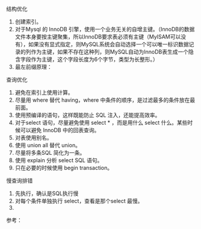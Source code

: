 结构优化

1. 创建索引。
2. 对于Mysql 的 InnoDB 引擎，使用一个业务无关的自增主键。（InnoDB的数据文件本身要按主键聚集，所以InnoDB要求表必须有主键（MyISAM可以没有），如果没有显式指定，则MySQL系统会自动选择一个可以唯一标识数据记录的列作为主键，如果不存在这种列，则MySQL自动为InnoDB表生成一个隐含字段作为主键，这个字段长度为6个字节，类型为长整形。）
3. 最左前缀原理：

查询优化

1. 避免在索引上使用计算。
2. 尽量用 where 替代 having，where 中条件的顺序，是过滤最多的条件放在最前面。
3. 使用预编译的语句，这样既能防止 SQL 注入，还能提高效率。
4. 对于select 语句，尽量避免使用 select * ，而是用什么 select 什么。某些时候可以避免 InnoDB 中的回表查询。
5. 对表使用别名。
6. 使用 union all 替代  union。
7. 尽量将多条SQL 简化为一条。
8. 使用 explain 分析 select SQL 语句。
9. 只在必要的时候使用 begin transaction。

慢查询排错

1. 先执行，确认是SQL执行慢
2. 对每个条件单独执行 select，查看是那个select 最慢。
3. 





参考：

[](http://blog.codinglabs.org/articles/theory-of-mysql-index.html)

